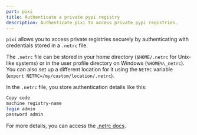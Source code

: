 ```yaml
---
part: pixi
title: Authenticate a private pypi registry
description: Authenticate pixi to access private pypi registries.
---
```



`pixi` allows you to access private registries securely by authenticating with credentials stored in a `.netrc` file.

The `.netrc` file can be stored in your home directory (`$HOME/.netrc` for Unix-like systems) or in the user profile directory on Windows (`%HOME%\_netrc`). You can also set up a different location for it using the `NETRC` variable (`export NETRC=/my/custom/location/.netrc`).

In the `.netrc` file, you store authentication details like this:

```sh
Copy code
machine registry-name
login admin
password admin
```
For more details, you can access the [.netrc docs](https://www.ibm.com/docs/en/aix/7.2?topic=formats-netrc-file-format-tcpip).
